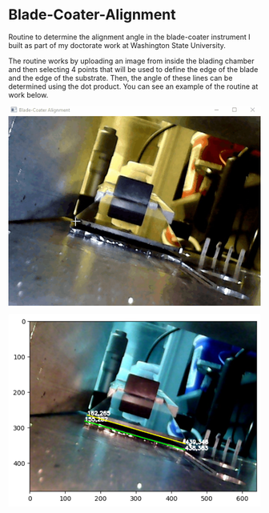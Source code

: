 # Blade-Coater-Alignment
Routine to determine the alignment angle in the blade-coater instrument I built as part of my doctorate work at Washington State University.

The routine works by uploading an image from inside the blading chamber and then selecting 4 points that will be used to define the edge of the blade and the edge of the substrate. Then, the angle of these lines can be determined using the dot product. You can see an example of the routine at work below.

![alt text](https://github.com/victormurcia/Blade-Coater-Alignment/blob/main/blade%20coater%20coord%20selection.gif)

![alt text](https://github.com/victormurcia/Blade-Coater-Alignment/blob/main/bc3.png)
